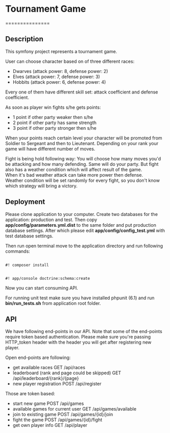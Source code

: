 # Tournament Game
===============

## Description ##

This symfony project represents a tournament game.

User can choose character based on of three different races: 

* Dwarves (attack power: 8, defense power: 2)
* Elves (attack power: 7, defense power: 3)
* Hobbits (attack power: 6, defense power: 4)

Every one of them have different skill set: attack coefficient and defense coefficient.

As soon as player win fights s/he gets points:

* 1 point if other party weaker then s/he
* 2 point if other party has same strength
* 3 point if other party stronger then s/he
 
When your points reach certain level your character will be promoted from Soldier to Sergeant and then to Lieutenant.
Depending on your rank your game will have different number of moves.

Fight is being hold following way: You will choose how many moves you'd be attacking and how many defending. 
Same will do your party. But fight also has a weather condition which will affect result of the game.  
When it's bad weather attack can take more power then defense.  
Weather condition will be set randomly for every fight, so you don't know which strategy will bring a victory.

## Deployment ##

Please clone application to your computer. Create two databases for the application: production and test.
Then copy **app/config/parameters.yml.dist** to the same folder and put production database settings.
After which please edit **app/config/config_test.yml** with test database settings.

Then run open terminal move to the application directory and run following commands:


```

#! composer install

```

```

#! app/console doctrine:schema:create

```
Now you can start consuming API. 

For running unit test make sure you have installed phpunit (6.1) and run **bin/run_tests.sh** from application root folder.

## API ##

We have following end-points in our API. Note that some of the end-points require token based authentication. 
Please make sure you're passing HTTP_token header with the header you will get after registering new player.

Open end-points are following:

* get available races                               GET     /api/races                        
* leaderboard (rank and page could be skipped)      GET     /api/leaderboard/{rank}/{page}     
* new player registration                           POST    /api/register

Those are token based:

* start new game                                    POST   /api/games                        
* available games for current user                  GET    /api/games/available              
* join to existing game                             POST   /api/games/{id}/join              
* fight the game                                    POST   /api/games/{id}/fight             
* get own player info                               GET    /api/player